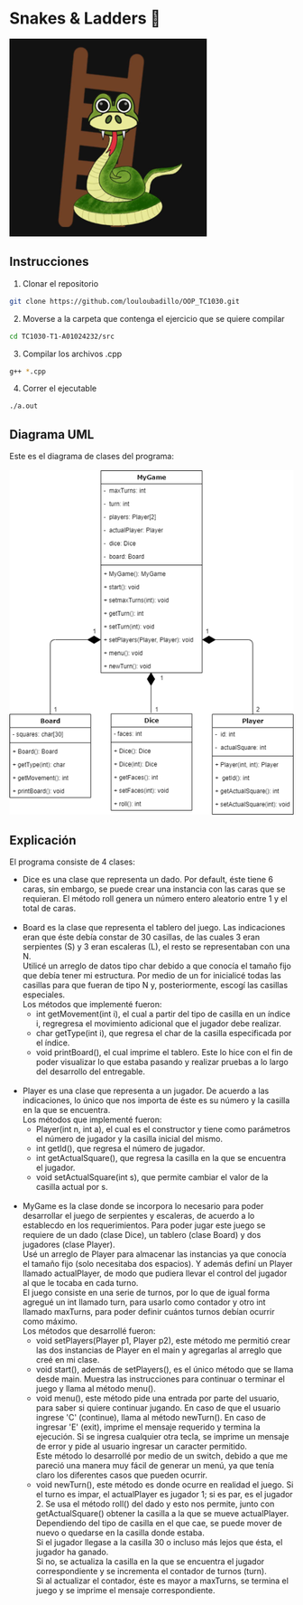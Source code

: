 # Snakes & Ladders :snake:
<img src="https://github.com/louloubadillo/OOP_TC1030/blob/master/TC1030%20-%20T1%20-%20A01024232/cover.jpg" width="350" height="350" />


## Instrucciones 
  1. Clonar el repositorio
  ```bash
  git clone https://github.com/louloubadillo/OOP_TC1030.git
  ```
  2. Moverse a la carpeta que contenga el ejercicio que se quiere compilar
  ```bash
  cd TC1030-T1-A01024232/src
  ```
  3. Compilar los archivos .cpp
  ```bash
  g++ *.cpp
  ```
  4. Correr el ejecutable
  ```bash
  ./a.out
  ```
## Diagrama UML
Este es el diagrama de clases del programa: <br><br>
![UML Diagram](UMLSnakes.png)

## Explicación
El programa consiste de 4 clases: 
- Dice es una clase que representa un dado. Por default, éste tiene 6 caras, sin embargo, se puede crear una instancia con las caras que se requieran. El método roll genera un número entero aleatorio entre 1 y el total de caras. <br><br>
- Board es la clase que representa el tablero del juego. Las indicaciones eran que éste debía constar de 30 casillas, de las cuales 3 eran serpientes (S) y 3 eran escaleras (L), el resto se representaban con una N. <br>
Utilicé un arreglo de datos tipo char debido a que conocía el tamaño fijo que debía tener mi estructura. Por medio de un for inicialicé todas las casillas para que fueran de tipo N y, posteriormente, escogí las casillas especiales.<br>
Los métodos que implementé fueron: 
  - int getMovement(int i), el cual a partir del tipo de casilla en un índice i, regregresa el movimiento adicional que el jugador debe realizar.
  - char getType(int i), que regresa el char de la casilla especificada por el índice.
  - void printBoard(), el cual imprime el tablero. Este lo hice con el fin de poder visualizar lo que estaba pasando y realizar pruebas a lo largo del desarrollo del entregable. 
<br><br>
- Player es una clase que representa a un jugador. De acuerdo a las indicaciones, lo único que nos importa de éste es su número y la casilla en la que se encuentra.<br>
Los métodos que implementé fueron: 
  - Player(int n, int a), el cual es el constructor y tiene como parámetros el número de jugador y la casilla inicial del mismo.
  - int getId(), que regresa el número de jugador.
  - int getActualSquare(), que regresa la casilla en la que se encuentra el jugador.
  - void setActualSquare(int s), que permite cambiar el valor de la casilla actual por s.
  <br><br>
- MyGame es la clase donde se incorpora lo necesario para poder desarrollar el juego de serpientes y escaleras, de acuerdo a lo establecdo en los requerimientos. Para poder jugar este juego se requiere de un dado (clase Dice), un tablero (clase Board) y dos jugadores (clase Player). <br>
Usé un arreglo de Player para almacenar las instancias ya que conocía el tamaño fijo (solo necesitaba dos espacios). 
Y además definí un Player llamado actualPlayer, de modo que pudiera llevar el control del jugador al que le tocaba en cada turno. <br>
El juego consiste en una serie de turnos, por lo que de igual forma agregué un int llamado turn, para usarlo como contador y otro int llamado maxTurns, para poder definir cuántos turnos debían ocurrir como máximo.<br>
Los métodos que desarrollé fueron: 
  - void setPlayers(Player p1, Player p2), este método me permitió crear las dos instancias de Player en el main y agregarlas al arreglo que creé en mi clase.
  - void start(), además de setPlayers(), es el único método que se llama desde main. Muestra las instrucciones para continuar o terminar el juego y llama al método menu().
  - void menu(), este método pide una entrada por parte del usuario, para saber si quiere continuar jugando. En caso de que el usuario ingrese 'C' (continue), llama al método newTurn(). En caso de ingresar 'E' (exit), imprime el mensaje requerido y termina la ejecución. Si se ingresa cualquier otra tecla, se imprime un mensaje de error y pide al usuario ingresar un caracter permitido. <br> Este método lo desarrollé por medio de un switch, debido a que me pareció una manera muy fácil de generar un menú, ya que tenía claro los diferentes casos que pueden ocurrir. 
  - void newTurn(), este método es donde ocurre en realidad el juego. Si el turno es impar, el actualPlayer es jugador 1; si es par, es el jugador 2. Se usa el método roll() del dado y esto nos permite, junto con getActualSquare() obtener la casilla a la que se mueve actualPlayer. Dependiendo del tipo de casilla en el que cae, se puede mover de nuevo o quedarse en la casilla donde estaba. <br>
  Si el jugador llegase a la casilla 30 o incluso más lejos que ésta, el jugador ha ganado. <br>
  Si no, se actualiza la casilla en la que se encuentra el jugador correspondiente y se incrementa el contador de turnos (turn). <br>
 Si al actualizar el contador, éste es mayor a maxTurns, se termina el juego y se imprime el mensaje correspondiente.
 

  
        
    

  
